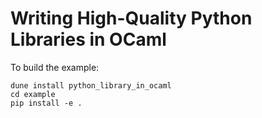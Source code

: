 # Writing High-Quality Python Libraries in OCaml

To build the example:

```
dune install python_library_in_ocaml
cd example
pip install -e .
```